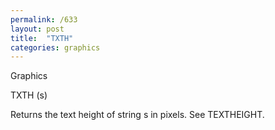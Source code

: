 ```yaml
---
permalink: /633
layout: post
title:  "TXTH"
categories: graphics
---
```

Graphics

TXTH (s)

Returns the text height of string s in pixels. See TEXTHEIGHT.

